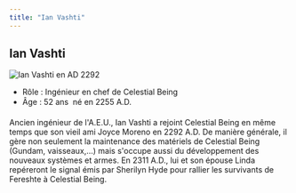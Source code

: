 ```yaml
---
title: "Ian Vashti"
---
```


Ian Vashti
----------

![Ian Vashti en AD 2292](/images/stories/manga/gundam00f/persos/ian.jpg)
- Rôle : Ingénieur en chef de Celestial Being  
- Âge : 52 ans  né en 2255 A.D.


Ancien ingénieur de l'A.E.U., Ian Vashti a rejoint Celestial Being en même temps que son vieil ami Joyce Moreno en 2292 A.D. De manière générale, il gère non seulement la maintenance des matériels de Celestial Being (Gundam, vaisseaux,...) mais s'occupe aussi du développement des nouveaux systèmes et armes. En 2311 A.D., lui et son épouse Linda repéreront le signal émis par Sherilyn Hyde pour rallier les survivants de Fereshte à Celestial Being.

